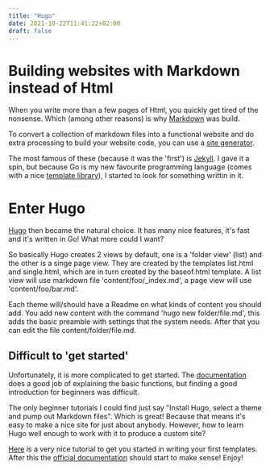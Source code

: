 ```yaml
---
title: "Hugo"
date: 2021-10-22T11:41:22+02:00
draft: false
---
```


# Building websites with Markdown instead of Html

When you write more than a few pages of Html, you quickly get tired of the nonsense.
Which (among other reasons) is why [Markdown](https://en.wikipedia.org/wiki/Markdown) was build.

To convert a collection of markdown files into a functional website and do extra processing to build your website code, you can use a [site generator](https://en.wikipedia.org/wiki/Web_template_system#Static_site_generators).

The most famous of these (because it was the 'first') is [Jekyll](http://jeyllrb.com).
I gave it a spin, but because Go is my new favourite programming language (comes with a nice [template library](https://pkg.go.dev/text/template)), I started to look for something writtin in it.

# Enter Hugo

[Hugo](http://gohugo.io) then became the natural choice. It has many nice features, it's fast and it's written in Go! What more could I want?

So basically Hugo creates 2 views by default, one is a 'folder view' (list) and the other is a singe page view.
They are created by the templates list.html and single.html, which are in turn created by the baseof.html template.
A list view will use markdown file 'content/foo/_index.md', a page view will use 'content/foo/bar.md'.

Each theme will/should have a Readme on what kinds of content you should add.
You add new content with the command 'hugo new folder/file.md', this adds the basic preamble with settings that the system needs.
After that you can edit the file content/folder/file.md.

## Difficult to 'get started'
Unfortunately, it is more complicated to get started. The [documentation](https://gohugo.io/documentation/) does a good job of explaining the basic functions, but finding a good introduction for beginners was difficult.

The only beginner tutorials I could find just say "Install Hugo, select a theme and pump out Markdown files". Which is great! Because that means it's easy to make a nice site for just about anybody. However, how to learn Hugo well enough to work with it to produce a custom site?

[Here](https://levelup.gitconnected.com/a-quick-tutorial-on-hugo-templates-creating-your-theme-a4102b42a85f)
is a very nice tutorial to get you started in writing your first templates. After this the [official documentation](https://gohugo.io/documentation/) should start to make sense! Enjoy!
